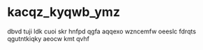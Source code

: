 # kacqz_kyqwb_ymz
dbvd tuji ldk cuoi skr hnfpd qgfa  aqqexo wzncemfw oeeslc fdrqts qgutntkiqky aeocw kmt qvhf 
